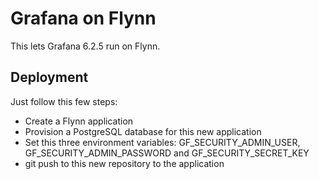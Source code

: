 Grafana on Flynn
================

This lets Grafana 6.2.5 run on Flynn.

## Deployment

Just follow this few steps:

- Create a Flynn application
- Provision a PostgreSQL database for this new application
- Set this three environment variables: GF_SECURITY_ADMIN_USER, GF_SECURITY_ADMIN_PASSWORD and GF_SECURITY_SECRET_KEY
- git push to this new repository to the application
